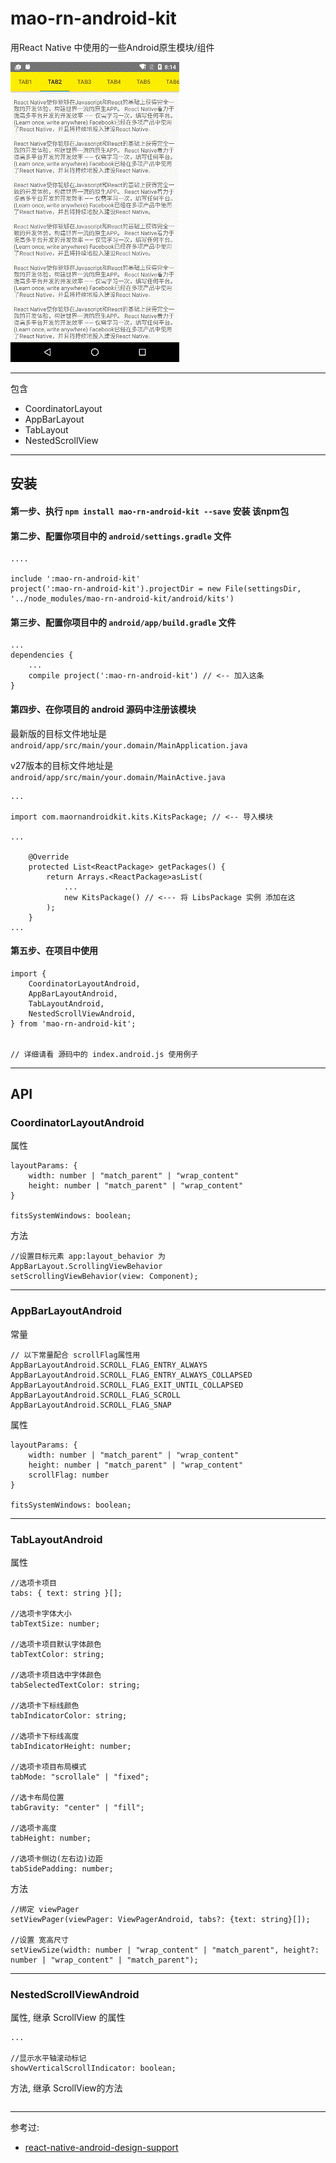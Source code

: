 # mao-rn-android-kit

用React Native 中使用的一些Android原生模块/组件

![cover](./demo.gif)

---- 

包含

- CoordinatorLayout
- AppBarLayout
- TabLayout
- NestedScrollView

-----

## 安装

#### 第一步、执行 ```npm install mao-rn-android-kit --save``` 安装 该npm包

#### 第二步、配置你项目中的 ```android/settings.gradle``` 文件
```
....

include ':mao-rn-android-kit'
project(':mao-rn-android-kit').projectDir = new File(settingsDir, '../node_modules/mao-rn-android-kit/android/kits')

```

#### 第三步、配置你项目中的 ```android/app/build.gradle``` 文件
```
...
dependencies {
    ...
    compile project(':mao-rn-android-kit') // <-- 加入这条
}
```

#### 第四步、在你项目的 android 源码中注册该模块

最新版的目标文件地址是 ```android/app/src/main/your.domain/MainApplication.java```

v27版本的目标文件地址是 ```android/app/src/main/your.domain/MainActive.java```

```
...

import com.maornandroidkit.kits.KitsPackage; // <-- 导入模块

...

    @Override
    protected List<ReactPackage> getPackages() {
        return Arrays.<ReactPackage>asList(
            ...
            new KitsPackage() // <--- 将 LibsPackage 实例 添加在这
        );
    }
...

```

#### 第五步、在项目中使用

```
import {
    CoordinatorLayoutAndroid,
    AppBarLayoutAndroid,
    TabLayoutAndroid,
    NestedScrollViewAndroid,
} from 'mao-rn-android-kit';


// 详细请看 源码中的 index.android.js 使用例子

```

------

## API

### CoordinatorLayoutAndroid

属性
```
layoutParams: {
    width: number | "match_parent" | "wrap_content"
    height: number | "match_parent" | "wrap_content"
}

fitsSystemWindows: boolean;
```

方法
```
//设置目标元素 app:layout_behavior 为  AppBarLayout.ScrollingViewBehavior
setScrollingViewBehavior(view: Component);
```

----

### AppBarLayoutAndroid

常量
```
// 以下常量配合 scrollFlag属性用
AppBarLayoutAndroid.SCROLL_FLAG_ENTRY_ALWAYS
AppBarLayoutAndroid.SCROLL_FLAG_ENTRY_ALWAYS_COLLAPSED
AppBarLayoutAndroid.SCROLL_FLAG_EXIT_UNTIL_COLLAPSED
AppBarLayoutAndroid.SCROLL_FLAG_SCROLL
AppBarLayoutAndroid.SCROLL_FLAG_SNAP

```

属性
```
layoutParams: {
    width: number | "match_parent" | "wrap_content"
    height: number | "match_parent" | "wrap_content"
    scrollFlag: number
}

fitsSystemWindows: boolean;
```

----

### TabLayoutAndroid

属性
```
//选项卡项目
tabs: { text: string }[];

//选项卡字体大小
tabTextSize: number;

//选项卡项目默认字体颜色 
tabTextColor: string;

//选项卡项目选中字体颜色 
tabSelectedTextColor: string;

//选项卡下标线颜色 
tabIndicatorColor: string;

//选项卡下标线高度
tabIndicatorHeight: number;

//选项卡项目布局模式
tabMode: "scrollale" | "fixed";

//选卡布局位置
tabGravity: "center" | "fill";

//选项卡高度
tabHeight: number;

//选项卡侧边(左右边)边距
tabSidePadding: number;

```

方法
```
//绑定 viewPager
setViewPager(viewPager: ViewPagerAndroid, tabs?: {text: string}[]);

//设置 宽高尺寸
setViewSize(width: number | "wrap_content" | "match_parent", height?: number | "wrap_content" | "match_parent");
```

----

### NestedScrollViewAndroid

属性, 继承 ScrollView 的属性
```
...

//显示水平轴滚动标记
showVerticalScrollIndicator: boolean;
```

方法, 继承 ScrollView的方法
```

```

----

参考过:

- [react-native-android-design-support](https://github.com/Neson/react-native-android-design-support)
